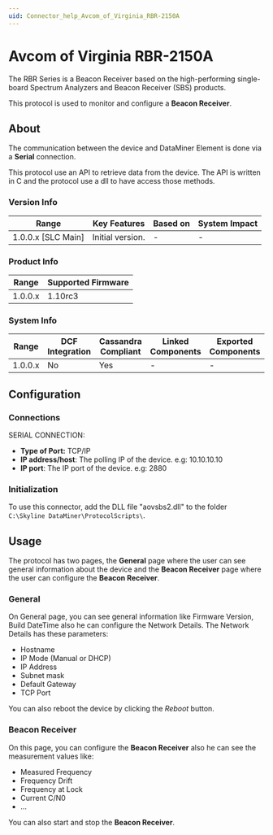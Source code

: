 ```yaml
---
uid: Connector_help_Avcom_of_Virginia_RBR-2150A
---
```


# Avcom of Virginia RBR-2150A

The RBR Series is a Beacon Receiver based on the high-performing single-board Spectrum Analyzers and Beacon Receiver (SBS) products.

This protocol is used to monitor and configure a **Beacon Receiver**.

## About

The communication between the device and DataMiner Element is done via a **Serial** connection.

This protocol use an API to retrieve data from the device. The API is written in C and the protocol use a dll to have access those methods.

### Version Info

| Range            | Key Features | Based on | System Impact |
|----------------------|------------------|--------------|-------------------|
| 1.0.0.x [SLC Main] | Initial version. | -           | -                |

### Product Info

| Range | Supported Firmware |
|-----------|------------------------|
| 1.0.0.x   | 1.10rc3                   |

### System Info

| Range | DCF Integration | Cassandra Compliant | Linked Components | Exported Components |
|-----------|---------------------|-------------------------|-----------------------|-------------------------|
| 1.0.0.x   | No                  | Yes                     | -                    | -                      |

## Configuration

### Connections

SERIAL CONNECTION:

- **Type of Port:** TCP/IP
- **IP address/host**: The polling IP of the device. e.g: 10.10.10.10
- **IP port**: The IP port of the device. e.g: 2880

### Initialization

To use this connector, add the DLL file "aovsbs2.dll" to the folder `C:\Skyline DataMiner\ProtocolScripts\`.

## Usage

The protocol has two pages, the **General** page where the user can see general information about the device and the **Beacon Receiver** page where the user can configure the **Beacon Receiver**.

### General

On General page, you can see general information like Firmware Version, Build DateTime also he can configure the Network Details. The Network Details has these parameters:

- Hostname
- IP Mode (Manual or DHCP)
- IP Address
- Subnet mask
- Default Gateway
- TCP Port

You can also reboot the device by clicking the *Reboot* button.

### Beacon Receiver

On this page, you can configure the **Beacon Receiver** also he can see the measurement values like:

- Measured Frequency
- Frequency Drift
- Frequency at Lock
- Current C/N0
- ...

You can also start and stop the **Beacon Receiver**.
